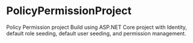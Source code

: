 # PolicyPermissionProject
Policy Permission project Build using ASP.NET Core project with Identity, default role seeding, default user seeding, and permission management.
